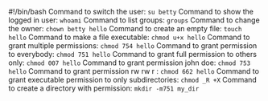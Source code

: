 #!/bin/bash
Command to switch the user: `su betty`
Command to show the logged in user: `whoami`
Command to list groups: `groups`
Command to change the owner: `chown betty hello`
Command to create an empty file: `touch hello`
Command to make a file executable: `chmod u+x hello`
Command to grant multiple permissions: `chmod 754 hello`
Command to grant permission to everybody: `chmod 751 hello`
Command to grant full permission to others only: `chmod 007 hello`
Command to grant permission john doe: `chmod 753 hello`
Command to grant permission rw rw r : `chmod 662 hello`
Command to grant executable permission to only subdirectories: `chmod _R +X`
Command to create a directory with permission: `mkdir -m751 my_dir`
